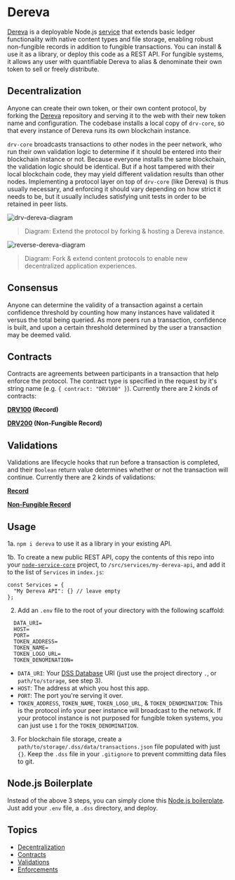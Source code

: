 # Dereva

[Dereva](https://github.com/bennyschmidt/dereva) is a deployable Node.js [service](https://github.com/bennyschmidt/node-service-library) that extends basic ledger functionality with native content types and file storage, enabling robust non-fungible records in addition to fungible transactions. You can install & use it as a library, or deploy this code as a REST API. For fungible systems, it allows any user with quantifiable Dereva to alias & denominate their own token to sell or freely distribute.

## Decentralization

Anyone can create their own token, or their own content protocol, by forking the [Dereva](https://github.com/bennyschmidt/dereva) repository and serving it to the web with their new token name and configuration. The codebase installs a local copy of `drv-core`, so that every instance of Dereva runs its own blockchain instance. 

`drv-core` broadcasts transactions to other nodes in the peer network, who run their own validation logic to determine if it should be entered into their blockchain instance or not. Because everyone installs the same blockchain, the validation logic should be identical. But if a host tampered with their local blockchain code, they may yield different validation results than other nodes. Implementing a protocol layer on top of `drv-core` (like Dereva) is thus usually necessary, and enforcing it should vary depending on how strict it needs to be, but it usually includes satisfying unit tests in order to be retained in peer lists.

![drv-dereva-diagram](https://user-images.githubusercontent.com/45407493/230754827-106459d9-e230-419d-807a-34f5eacd729f.png)

> Diagram: Extend the protocol by forking & hosting a Dereva instance.

![reverse-dereva-diagram](https://user-images.githubusercontent.com/45407493/230782044-2593ef8f-5a9b-46ac-abaa-929127082cee.png)

> Diagram: Fork & extend content protocols to enable new decentralized application experiences.

## Consensus

Anyone can determine the validity of a transaction against a certain confidence threshold by counting how many instances have validated it versus the total being queried. As more peers run a transaction, confidence is built, and upon a certain threshold determined by the user a transaction may be deemed valid.

## Contracts

Contracts are agreements between participants in a transaction that help enforce the protocol. The contract type is specified in the request by it's string name (e.g. `{ contract: "DRV100" }`). Currently there are 2 kinds of contracts:

**[DRV100](https://github.com/bennyschmidt/DRV100) (Record)**

**[DRV200](https://github.com/bennyschmidt/DRV200) (Non-Fungible Record)**

## Validations

Validations are lifecycle hooks that run before a transaction is completed, and their `Boolean` return value determines whether or not the transaction will continue. Currently there are 2 kinds of validations:

**[Record](https://github.com/bennyschmidt/DRV100/blob/master/validations/index.js)**

**[Non-Fungible Record](https://github.com/bennyschmidt/DRV200/blob/master/validations/index.js)**

## Usage

1a. `npm i dereva` to use it as a library in your existing API.

1b. To create a new public REST API, copy the contents of this repo into your [`node-service-core`](https://github.com/bennyschmidt/node-service-core) project, to `/src/services/my-dereva-api`, and add it to the list of `Services` in `index.js`:

```
const Services = {
  "My Dereva API": {} // leave empty
};
```

2. Add an `.env` file to the root of your directory with the following scaffold:

```
  DATA_URI=
  HOST=
  PORT=
  TOKEN_ADDRESS=
  TOKEN_NAME=
  TOKEN_LOGO_URL=
  TOKEN_DENOMINATION=
```

- `DATA_URI`: Your [DSS Database](https://github.com/exactchange/dss) URI (just use the project directory `.`, or `path/to/storage`, see step 3).
- `HOST`: The address at which you host this app.
- `PORT`: The port you're serving it over.
- `TOKEN_ADDRESS`, `TOKEN_NAME`, `TOKEN_LOGO_URL`, & `TOKEN_DENOMINATION`: This is the protocol info your peer instance will broadcast to the network. If your protocol instance is not purposed for fungible token systems, you can just use `1` for the `TOKEN_DENOMINATION`.

3. For blockchain file storage, create a `path/to/storage/.dss/data/transactions.json` file populated with just `{}`. Keep the `.dss` file in your `.gitignore` to prevent committing data files to git.

## Node.js Boilerplate

Instead of the above 3 steps, you can simply clone this [Node.js boilerplate](https://github.com/bennyschmidt/node-dereva-boilerplate). Just add your `.env` file, a `.dss` directory, and deploy.

## Topics

- [Decentralization](https://github.com/bennyschmidt/dereva/blob/master/README.md#decentralization)
- [Contracts](https://github.com/bennyschmidt/dereva/blob/master/README.md#contracts)
- [Validations](https://github.com/bennyschmidt/dereva/blob/master/README.md#validations)
- [Enforcements](https://github.com/bennyschmidt/drv-core/blob/master/README.md#enforcements)
